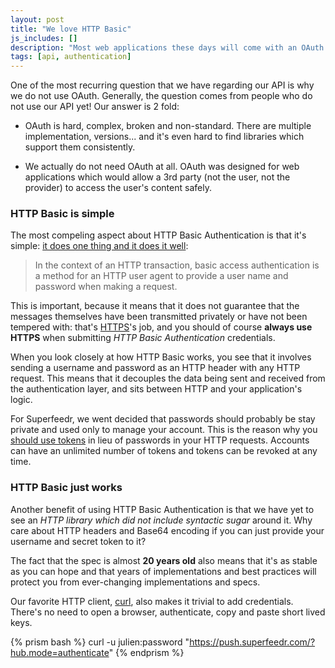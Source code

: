 ```yaml
---
layout: post
title: "We love HTTP Basic"
js_includes: []
description: "Most web applications these days will come with an OAuth endpoint to authenticate against the API. At Superfeedr, we stick to HTTP Basic. Here's why."
tags: [api, authentication]
---
```


One of the most recurring question that we have regarding our API is why we do not use OAuth. Generally, the question comes from people who do not use our API yet!
Our answer is 2 fold:

* OAuth is hard, complex, broken and non-standard. There are multiple implementation, versions... and it's even hard to find libraries which support them consistently.

* We actually do not need OAuth at all. OAuth was designed for web applications which would allow a 3rd party (not the user, not the provider) to access the user's content safely.


### HTTP Basic is simple

The most compeling aspect about HTTP Basic Authentication is that it's simple: [it does one thing and it does it well](https://en.wikipedia.org/wiki/Basic_access_authentication):

> In the context of an HTTP transaction, basic access authentication is a method for an HTTP user agent to provide a user name and password when making a request.

This is important, because it means that it does not guarantee that the messages themselves have been transmitted privately or have not been tempered with: that's [HTTPS](https://en.wikipedia.org/wiki/HTTPS)'s job, and you should of course **always use HTTPS** when submitting *HTTP Basic Authentication* credentials. 

When you look closely at how HTTP Basic works, you see that it involves sending a username and password as an HTTP header with any HTTP request. This means that it decouples the data being sent and received from the authentication layer, and sits between HTTP and your application's logic.

For Superfeedr, we went decided that passwords should probably be stay private and used only to manage your account. This is the reason why you [should use tokens](https://superfeedr.com/tokens/new) in lieu of passwords in your HTTP requests. Accounts can have an unlimited number of tokens and tokens can be revoked at any time.

### HTTP Basic just works

Another benefit of using HTTP Basic Authentication is that we have yet to see an *HTTP library which did not include syntactic sugar* around it. Why care about HTTP headers and Base64 encoding if you can just provide your username and secret token to it?

The fact that the spec is almost **20 years old** also means that it's as stable as you can hope and that years of implementations and best practices will protect you from ever-changing implementations and specs.

Our favorite HTTP client, [curl](http://curl.haxx.se/), also makes it trivial to add credentials. There's no need to open a browser, authenticate, copy and paste short lived keys.

{% prism bash %}
curl -u julien:password "https://push.superfeedr.com/?hub.mode=authenticate"
{% endprism %}



